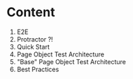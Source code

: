 # Content
1. E2E
1. Protractor ?!
1. Quick Start
1. Page Object Test Architecture
1. "Base" Page Object Test Architecture
1. Best Practices
